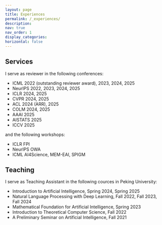 ```yaml
---
layout: page
title: Experiences
permalink: /_experiences/
description:
nav: true
nav_order: 1
display_categories:
horizontal: false
---
```


## Services

I serve as reviewer in the following conferences:

- ICML 2022 (outstanding reviewer award), 2023, 2024, 2025
- NeurIPS 2022, 2023, 2024, 2025
- ICLR 2024, 2025
- CVPR 2024, 2025
- ACL 2024 (ARR), 2025
- COLM 2024, 2025
- AAAI 2025
- AISTATS 2025
- ICCV 2025

and the following workshops:

- ICLR FPI
- NeurIPS OWA
- ICML AI4Science, MEM-EAI, SPIGM

## Teaching

I serve as Teaching Assistant in the following cources in Peking University:

- Introduction to Artificial Intelligence, Spring 2024, Spring 2025
- Natural Language Processing with Deep Learning, Fall 2022, Fall 2023, Fall 2024
- Mathematical Foundation for Artificial Intelligence, Spring 2023
- Introduction to Theoretical Computer Science, Fall 2022
- A Preliminary Seminar on Artificial Intelligence, Fall 2021
